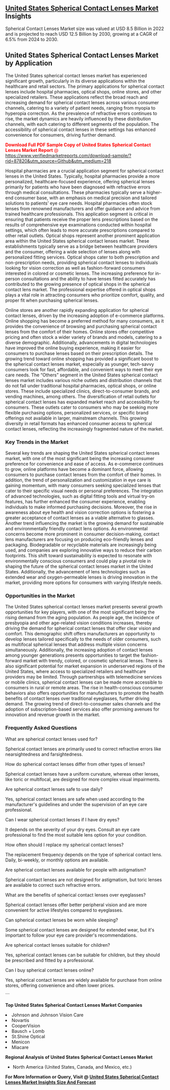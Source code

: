 <h2><a href="https://www.verifiedmarketreports.com/download-sample/?rid=87820&amp;utm_source=Github&amp;utm_medium=218" target="_blank">United States Spherical Contact Lenses Market</a> Insights</h2><p>Spherical Contact Lenses Market size was valued at USD 8.5 Billion in 2022 and is projected to reach USD 12.5 Billion by 2030, growing at a CAGR of 6.5% from 2024 to 2030.</p><p> <h2>United States Spherical Contact Lenses Market by Application</h2> <p>The United States spherical contact lenses market has experienced significant growth, particularly in its diverse applications within the healthcare and retail sectors. The primary applications for spherical contact lenses include hospital pharmacies, optical shops, online stores, and other specialized retailers. These applications reflect the broad reach and increasing demand for spherical contact lenses across various consumer channels, catering to a variety of patient needs, ranging from myopia to hyperopia correction. As the prevalence of refractive errors continues to rise, the market dynamics are heavily influenced by these distribution channels, with each catering to different segments of the population. The accessibility of spherical contact lenses in these settings has enhanced convenience for consumers, driving further demand. <p><span class=""><span style="color: #ff0000;"><strong>Download Full PDF Sample Copy of United States Spherical Contact Lenses Market Report</strong> @ </span><a href="https://www.verifiedmarketreports.com/download-sample/?rid=87820&amp;utm_source=Github&amp;utm_medium=218" target="_blank">https://www.verifiedmarketreports.com/download-sample/?rid=87820&amp;utm_source=Github&amp;utm_medium=218</a></span></p></p> <p>Hospital pharmacies are a crucial application segment for spherical contact lenses in the United States. Typically, hospital pharmacies provide a more personalized, healthcare-focused experience, offering spherical lenses primarily for patients who have been diagnosed with refractive errors through medical consultations. These pharmacies typically serve a higher-end consumer base, with an emphasis on medical precision and tailored solutions to patients’ eye care needs. Hospital pharmacies often stock lenses from renowned manufacturers and offer guidance and advice from trained healthcare professionals. This application segment is critical in ensuring that patients receive the proper lens prescriptions based on the results of comprehensive eye examinations conducted within hospital settings, which often leads to more accurate prescriptions compared to other retail outlets. Optical shops represent another prominent application area within the United States spherical contact lenses market. These establishments typically serve as a bridge between healthcare providers and the consumer, offering a wide selection of lenses along with personalized fitting services. Optical shops cater to both prescription and non-prescription needs, providing spherical contact lenses to individuals looking for vision correction as well as fashion-forward consumers interested in colored or cosmetic lenses. The increasing preference for in-person consultations and the ability to have lenses fitted accurately has contributed to the growing presence of optical shops in the spherical contact lens market. The professional expertise offered in optical shops plays a vital role in attracting consumers who prioritize comfort, quality, and proper fit when purchasing spherical lenses. <p>Online stores are another rapidly expanding application for spherical contact lenses, driven by the increasing adoption of e-commerce platforms. Online shopping has become a preferred method for many consumers, as it provides the convenience of browsing and purchasing spherical contact lenses from the comfort of their homes. Online stores offer competitive pricing and often stock a wider variety of brands and models, catering to a diverse demographic. Additionally, advancements in digital technologies have improved the online buying experience, making it easier for consumers to purchase lenses based on their prescription details. The growing trend toward online shopping has provided a significant boost to the spherical contact lenses market, especially as younger, tech-savvy consumers look for fast, affordable, and convenient ways to meet their eye care needs. The “Others” segment in the United States spherical contact lenses market includes various niche outlets and distribution channels that do not fall under traditional hospital pharmacies, optical shops, or online stores. These include specialized clinics, direct-to-consumer brands, and vending machines, among others. The diversification of retail outlets for spherical contact lenses has expanded market reach and accessibility for consumers. These outlets cater to consumers who may be seeking more flexible purchasing options, personalized services, or specific brand offerings not available in larger, mainstream channels. This growing diversity in retail formats has enhanced consumer access to spherical contact lenses, reflecting the increasingly fragmented nature of the market. <h3>Key Trends in the Market</h3> <p>Several key trends are shaping the United States spherical contact lenses market, with one of the most significant being the increasing consumer preference for convenience and ease of access. As e-commerce continues to grow, online platforms have become a dominant force, allowing consumers to purchase contact lenses from the comfort of their homes. In addition, the trend of personalization and customization in eye care is gaining momentum, with many consumers seeking specialized lenses that cater to their specific visual needs or personal preferences. The integration of advanced technologies, such as digital fitting tools and virtual try-on features, has further enhanced the consumer experience, enabling individuals to make informed purchasing decisions. Moreover, the rise in awareness about eye health and vision correction options is fostering a greater acceptance of contact lenses as a viable alternative to glasses. Another trend influencing the market is the growing demand for sustainable and environmentally friendly contact lens options. As environmental concerns become more prominent in consumer decision-making, contact lens manufacturers are focusing on producing eco-friendly lenses and packaging. Biodegradable or recyclable materials are increasingly being used, and companies are exploring innovative ways to reduce their carbon footprints. This shift toward sustainability is expected to resonate with environmentally conscious consumers and could play a pivotal role in shaping the future of the spherical contact lenses market in the United States. Additionally, the advancement of lens technologies such as extended wear and oxygen-permeable lenses is driving innovation in the market, providing more options for consumers with varying lifestyle needs. <h3>Opportunities in the Market</h3> <p>The United States spherical contact lenses market presents several growth opportunities for key players, with one of the most significant being the rising demand from the aging population. As people age, the incidence of presbyopia and other age-related vision conditions increases, thereby driving the demand for spherical contact lenses that offer clear vision and comfort. This demographic shift offers manufacturers an opportunity to develop lenses tailored specifically to the needs of older consumers, such as multifocal spherical lenses that address multiple vision concerns simultaneously. Additionally, the increasing adoption of contact lenses among younger generations presents opportunities to target the fashion-forward market with trendy, colored, or cosmetic spherical lenses. There is also significant potential for market expansion in underserved regions of the United States, where access to specialized retailers and healthcare providers may be limited. Through partnerships with telemedicine services or mobile clinics, spherical contact lenses can be made more accessible to consumers in rural or remote areas. The rise in health-conscious consumer behaviors also offers opportunities for manufacturers to promote the health benefits of contact lenses over traditional eyeglasses, further driving demand. The growing trend of direct-to-consumer sales channels and the adoption of subscription-based services also offer promising avenues for innovation and revenue growth in the market. <h3>Frequently Asked Questions</h3> <p>What are spherical contact lenses used for?</p> <p>Spherical contact lenses are primarily used to correct refractive errors like nearsightedness and farsightedness.</p> <p>How do spherical contact lenses differ from other types of lenses?</p> <p>Spherical contact lenses have a uniform curvature, whereas other lenses, like toric or multifocal, are designed for more complex visual impairments.</p> <p>Are spherical contact lenses safe to use daily?</p> <p>Yes, spherical contact lenses are safe when used according to the manufacturer's guidelines and under the supervision of an eye care professional.</p> <p>Can I wear spherical contact lenses if I have dry eyes?</p> <p>It depends on the severity of your dry eyes. Consult an eye care professional to find the most suitable lens option for your condition.</p> <p>How often should I replace my spherical contact lenses?</p> <p>The replacement frequency depends on the type of spherical contact lens. Daily, bi-weekly, or monthly options are available.</p> <p>Are spherical contact lenses available for people with astigmatism?</p> <p>Spherical contact lenses are not designed for astigmatism, but toric lenses are available to correct such refractive errors.</p> <p>What are the benefits of spherical contact lenses over eyeglasses?</p> <p>Spherical contact lenses offer better peripheral vision and are more convenient for active lifestyles compared to eyeglasses.</p> <p>Can spherical contact lenses be worn while sleeping?</p> <p>Some spherical contact lenses are designed for extended wear, but it's important to follow your eye care provider's recommendations.</p> <p>Are spherical contact lenses suitable for children?</p> <p>Yes, spherical contact lenses can be suitable for children, but they should be prescribed and fitted by a professional.</p> <p>Can I buy spherical contact lenses online?</p> <p>Yes, spherical contact lenses are widely available for purchase from online stores, offering convenience and often lower prices.</p> ```</p><p><strong>Top United States Spherical Contact Lenses Market Companies</strong></p><div data-test-id=""><p><li>Johnson and Johnson Vision Care</li><li> Novartis</li><li> CooperVision</li><li> Bausch + Lomb</li><li> St.Shine Optical</li><li> Menicon</li><li> Miacare</li></p><div><strong>Regional Analysis of&nbsp;United States Spherical Contact Lenses Market</strong></div><ul><li dir="ltr"><p dir="ltr">North America&nbsp;(United States, Canada, and Mexico, etc.)</p></li></ul><p><strong>For More Information or Query, Visit @&nbsp;</strong><strong><a href="https://www.verifiedmarketreports.com/product/global-spherical-contact-lenses-market-growth-2019-2024/?utm_source=Github&amp;utm_medium=218" target="_blank">United States Spherical Contact Lenses Market Insights Size And Forecast</a></strong></p></div>
